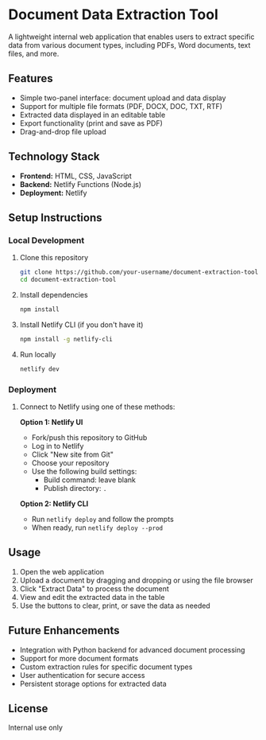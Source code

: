 # Document Data Extraction Tool

A lightweight internal web application that enables users to extract specific data from various document types, including PDFs, Word documents, text files, and more.

## Features

- Simple two-panel interface: document upload and data display
- Support for multiple file formats (PDF, DOCX, DOC, TXT, RTF)
- Extracted data displayed in an editable table
- Export functionality (print and save as PDF)
- Drag-and-drop file upload

## Technology Stack

- **Frontend:** HTML, CSS, JavaScript
- **Backend:** Netlify Functions (Node.js)
- **Deployment:** Netlify

## Setup Instructions

### Local Development

1. Clone this repository
   ```bash
   git clone https://github.com/your-username/document-extraction-tool.git
   cd document-extraction-tool
   ```

2. Install dependencies
   ```bash
   npm install
   ```

3. Install Netlify CLI (if you don't have it)
   ```bash
   npm install -g netlify-cli
   ```

4. Run locally
   ```bash
   netlify dev
   ```

### Deployment

1. Connect to Netlify using one of these methods:

   **Option 1: Netlify UI**
   - Fork/push this repository to GitHub
   - Log in to Netlify
   - Click "New site from Git"
   - Choose your repository
   - Use the following build settings:
     - Build command: leave blank
     - Publish directory: `.`

   **Option 2: Netlify CLI**
   - Run `netlify deploy` and follow the prompts
   - When ready, run `netlify deploy --prod`

## Usage

1. Open the web application
2. Upload a document by dragging and dropping or using the file browser
3. Click "Extract Data" to process the document
4. View and edit the extracted data in the table
5. Use the buttons to clear, print, or save the data as needed

## Future Enhancements

- Integration with Python backend for advanced document processing
- Support for more document formats
- Custom extraction rules for specific document types
- User authentication for secure access
- Persistent storage options for extracted data

## License

Internal use only
